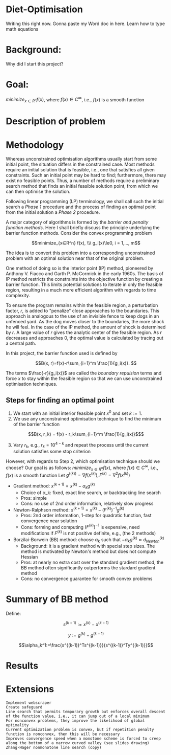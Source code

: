 # Diet-Optimisation

Writing this right now. Gonna paste my Word doc in here. 
Learn how to type math equations

# Background: 

Why did I start this project?

# Goal: 
$minimize_{x∈R^n} f(x)$, where $f(x)∈C^∞$, i.e., $f(x)$ is a smooth function

# Description of problem

# Methodology

Whereas unconstrained optimisation algorithms usually start from some initial point, the situation differs in the constrained case. Most methods require an initial solution that is feasible, i.e., one that satisfies all given constraints. Such an initial point may be hard to find; furthermore, there may exist no feasible points. Thus, a number of methods require a preliminary search method that finds an initial feasible solution point, from which we can then optimise the solution.

Following linear programming (LP) terminology, we shall call such the initial search a _Phase 1_ procedure and the process of finding an optimal point from the initial solution a _Phase 2_ procedure.

A major category of algorithms is formed by the _barrier and penalty function methods_. Here I shall briefly discuss the principle underlying the barrier function methods. Consider the convex programming problem 
```math
minimize_{x∈R^n} f(x), \\\
g_i(x)\le0, i = 1,..., m
```
The idea is to convert this problem into a corresponding unconstrained problem with an optimal solution near that of the original problem.

One method of doing so is the interior point (IP) method, pioneered by Anthony V. Fiacco and Garth P. McCormick in the early 1960s. The basis of IP method restricts the constraints into the objective function by creating a barrier function. This limits potential solutions to iterate in only the feasible region, resulting in a much more efficient algorithm with regards to time complexity.

To ensure the program remains within the feasible region, a perturbation factor, $r$, is added to "penalize" close approaches to the boundaries. This approach is analogous to the use of an invisible fence to keep dogs in an unfenced yard. As the dog moves closer to the boundaries, the more shock he will feel. In the case of the IP method, the amount of shock is determined by $r$. A large value of $r$ gives the analytic center of the feasible region. As $r$ decreases and approaches 0, the optimal value is calculated by tracing out a central path.

In this project, the barrier function used is defined by 
```math
B(x, r)=f(x)-r\sum_{i=1}^m \frac{1}{g_i(x)}. 
```
The terms $\frac{-r}{g_i(x)}$ are called the _boundary repulsion_ terms and force $x$ to stay within the feasible region so that we can use unconstrained optimisation techniques.

## Steps for finding an optimal point
1. We start with an initial interior feasible point $x^0$ and set $k:=1$.
2. We use any unconstrained optimisation technique to find the minimum of the barrier function 
```math
B(x, r_k) = f(x) - r_k\sum_{i=1}^m \frac{1}{g_i(x)}$
```
3. Vary $r_k$, e.g., $r_k = 10^{4-k}$ and repeat the process until the current solution satisfies some stop criterion

However, with regards to Step 2, which optimisation technique should we choose?
Our goal is as follows: $minimize_{x∈R^n} f(x)$, where $f(x)∈C^∞$, i.e., $f(x)$ is a smooth function
Let $g^({(k)})=∇f(x^{(k)}),F^{(k)}=∇^2 f(x^{(k)})$
- Gradient method: $x^{(k+1)}=x^{(k)}-α_k g^{(k)}$
    - Choice of α_k: fixed, exact line search, or backtracking line search
    - Pros: simple
    - Cons: no use of 2nd order information, relatively slow progress
- Newton-Ralphson method: $x^{(k+1)}=x^{(k)}-{(F^{(k)})}^{-1} g^{(k)}$
    - Pros: 2nd order information, 1-step for quadratic function, fast convergence near solution
    - Cons: forming and computing ${(F^{(k)})}^{-1}$ is expensive, need modifications if $F^{(k)}$ is not positive definite, e.g., (the 2 methods)
- Borzilai-Borwein (BB) method: choose $α_k$ such that $-α_k g^{(k)}≈d_{Newton}^{(k)}$
    - Background: it is a gradient method with special step sizes. The method is motivated by Newton's method but does not compute Hessian
    - Pros: at nearly no extra cost over the standard gradient method, the BB method often significantly outperforms the stardard gradient method
    - Cons: no convergence guarantee for smooth convex problems

# Summary of BB method 
Define:
```math
s^{(k-1)}:=x^{(k)}-x^{(k-1)}
```
```math
y:=g^{(k)}-g^{(k-1)}
```
```math
\alpha_k^1:=\frac{s^{(k-1)}^Ts^{(k-1)}}{s^{(k-1)}^Ty^{(k-1)}}
```

# Results


# Extensions
	Implement webscraper
	Create safeguard
	Line search that permits temporary growth but enforces overall descent of the function value, i.e., it can jump out of a local minimum
	For nonconvex problems, they improve the likelihood of global optimality
	Current optimization problem is convex, but if repetition penalty function is nonconvex, then this will be necessary
	Improves convergence speed when a monotone scheme is forced to creep along the bottom of a narrow curved valley (see slides drawing)
	Zhang-Hager nonmonotone line search (copy)
